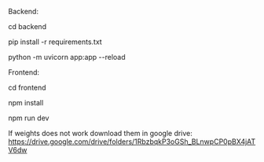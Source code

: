 Backend: 

cd backend

pip install -r requirements.txt

python -m uvicorn app:app --reload


Frontend:

cd frontend

npm install

npm run dev

If weights does not work download them in google drive:
https://drive.google.com/drive/folders/1RbzbqkP3oGSh_BLnwpCP0pBX4jATV6dw
